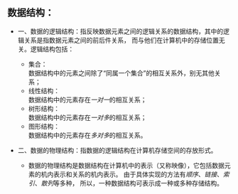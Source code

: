 ## 数据结构：
- 一、数据的逻辑结构：指反映数据元素之间的逻辑关系的数据结构，其中的逻辑关系是指数据元素之间的前后件关系，
  而与他们在计算机中的存储位置无关。逻辑结构包括：      
  -  集合：       
     数据结构中的元素之间除了“同属一个集合”的相互关系外，别无其他关系；
  -  线性结构：        
     数据结构中的元素存在*一对一*的相互关系；
  -  树形结构：        
     数据结构中的元素存在*一对多*的相互关系；
  -  图形结构：     
     数据结构中的元素存在*多对多*的相互关系。
     
- 二、数据的物理结构：指数据的逻辑结构在计算机存储空间的存放形式。
    -  数据的物理结构是数据结构在计算机中的表示（又称映像），它包括数据元素的机内表示和关系的机内表示。
    由于具体实现的方法有*顺序*、*链接*、*索引*、*散列*等多种，
    所以，一种数据结构可表示成一种或多种存储结构。